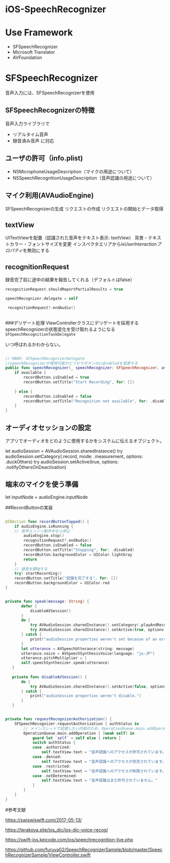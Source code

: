 
# iOS-SpeechRecognizer

# Use Framework

- SFSpeechRecognizer
- Microsoft Translator
- AVFoundation

# SFSpeechRecognizer

音声入力には、SFSpeechRecognizerを使用

## SFSpeechRecognizerの特徴
音声入力ライブラリで
- リアルタイム音声
- 録音済み音声
に対応


## ユーザの許可（info.plist)
- NSMicrophoneUsageDescription（マイクの用途について）
- NSSpeechRecognitionUsageDescription（音声認識の用途について）


## マイク利用(AVAudioEngine)

SFSpeechRecognizerの生成
リクエストの作成
リクエストの開始とデータ取得




## textView

UITextViewを配置（認識された音声をテキスト表示: textView）
背景・テキストカラー・フォントサイズを変更
インスペクタエリアから*isUserInteractionプロパティ*を無効にする


## recognitionRequest
録音完了前に途中の結果を報告してくれる（デフォルトはfalse）
```swift
recognitionRequest.shouldReportPartialResults = true

speechRecognizer.delegate = self

 recognitionRequest?.endAudio()
 
```
###デリゲート処理
ViewControllerクラスにデリゲートを採用する
speechRecognizerの状態変化を受け取れるようになる
`SFSpeechRecognitionTaskDelegate`

いつ呼ばれるかわからない。
```swift

// MARK: SFSpeechRecognizerDelegate
//speechRecognizerが使用可能かどうかでボタンのisEnabledを変更する
public func speechRecognizer(_ speechRecognizer: SFSpeechRecognizer, availabilityDidChange available: Bool) {
    if available {
        recordButton.isEnabled = true
        recordButton.setTitle("Start Recording", for: [])
        
    } else {
        recordButton.isEnabled = false
        recordButton.setTitle("Recognition not available", for: .disabled)
    }
}
```
## オーディオセッションの設定

アプリでオーディオをどのように使用するかをシステムに伝えるオブジェクト。

let audioSession = AVAudioSession.sharedInstance()
try audioSession.setCategory(.record, mode: .measurement, options: .duckOthers)
try audioSession.setActive(true, options: .notifyOthersOnDeactivation)


## 端末のマイクを使う準備
let inputNode = audioEngine.inputNode


##RecordButtonの実装

```swift

@IBAction func recordButtonTapped() {
    if audioEngine.isRunning {
    // 音声エンジン動作中なら停止
        audioEngine.stop()
        recognitionRequest?.endAudio()
        recordButton.isEnabled = false
        recordButton.setTitle("Stopping", for: .disabled)
        recordButton.backgroundColor = UIColor.lightGray
        return
    }
    // 録音を開始する
    try! startRecording()
    recordButton.setTitle("認識を完了する", for: [])
    recordButton.backgroundColor = UIColor.red
}

```


```swift

private func speak(message: String) {
       defer {
           disableAVSession()
       }
       do {
           try AVAudioSession.sharedInstance().setCategory(.playAndRecord, mode: .default, options: .defaultToSpeaker)
           try AVAudioSession.sharedInstance().setActive(true, options: .notifyOthersOnDeactivation)
       } catch {
           print("audioSession properties weren't set because of an error.")
       }
       let utterance = AVSpeechUtterance(string: message)
       utterance.voice = AVSpeechSynthesisVoice(language: "ja-JP")
       utterance.pitchMultiplier = 1
       self.speechSynthesizer.speak(utterance)
   }
   
   private func disableAVSession() {
       do {
           try AVAudioSession.sharedInstance().setActive(false, options: .notifyOthersOnDeactivation)
       } catch {
           print("audioSession properties weren't disable.")
       }
   }

```


```swift

private func requestRecognizerAuthorization() {
    SFSpeechRecognizer.requestAuthorization { authStatus in
        // メインスレッドで処理したい内容のため、OperationQueue.main.addOperationを使う
        OperationQueue.main.addOperation { [weak self] in
            guard let `self` = self else { return }
            switch authStatus {
            case .authorized:
                self.textView.text = "音声認識へのアクセスが許可されています。"
            case .denied:
                self.textView.text = "音声認識へのアクセスが拒否されています。"
            case .restricted:
                self.textView.text = "音声認識へのアクセスが制限されています。"
            case .notDetermined:
                self.textView.text = "音声認識はまだ許可されていません。"
            }
        }
    }
}

```


#参考文献

https://swiswiswift.com/2017-05-13/

https://terakoya.site/ios_dic/ios-dic-voice-recog/

https://swift-ios.keicode.com/ios/speechrecognition-live.php

https://github.com/furuya02/SpeechRecognizerSample/blob/master/SpeechRecognizerSample/ViewController.swift
